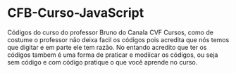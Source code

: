 # CFB-Curso-JavaScript
Códigos do curso do professor Bruno do Canala CVF Cursos, como de costume o professor não deixa facil os códigos pois acredita que nós temos que digitar e em parte ele tem razão. No entando acredito que ter os códigos tambem é uma forma de praticar e modiicar os códigos, ou seja sem código e com código pratique o que você aprende no curso.

